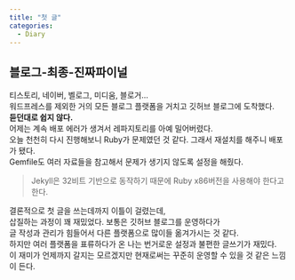 ```yaml
---
title: "첫 글"
categories:
  - Diary
---
```


## 블로그-최종-진짜파이널

티스토리, 네이버, 벨로그, 미디움, 블로거...<br>
워드프레스를 제외한 거의 모든 블로그 플랫폼을 거치고 깃허브 블로그에 도착했다.<br>
**듣던대로 쉽지 않다.**<br>
어제는 계속 배포 에러가 생겨서 레파지토리를 아예 밀어버렸다.<br>
오늘 천천히 다시 진행해보니 Ruby가 문제였던 것 같다. 그래서 재설치를 해주니 배포가 됐다.<br>
Gemfile도 여러 자료들을 참고해서 문제가 생기지 않도록 설정을 해줬다.<br>

> Jekyll은 32비트 기반으로 동작하기 때문에 Ruby x86버전을 사용해야 한다고 한다.<br>

결론적으로 첫 글을 쓰는데까지 이틀이 걸렸는데,<br>
삽질하는 과정이 꽤 재밌었다. 보통은 깃허브 블로그를 운영하다가<br>
글 작성과 관리가 힘들어서 다른 플랫폼으로 많이들 옮겨가시는 것 같다.<br>
하지만 여러 플랫폼을 표류하다가 온 나는 번거로운 설정과 불편한 글쓰기가 재밌다.<br>
이 재미가 언제까지 갈지는 모르겠지만 현재로써는 꾸준히 운영할 수 있을 것 같은 느낌이 든다.